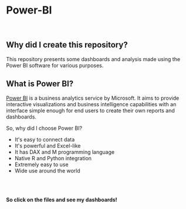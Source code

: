 # Power-BI
<br/>

## Why did I create this repository?

 This repository presents some dashboards and analysis made using the Power BI software for various purposes.
  ## What is Power BI?
 
 [Power BI](https://powerbi.microsoft.com/en-us/) is a business analytics service by Microsoft. It aims to provide interactive visualizations and business intelligence capabilities with an interface simple enough for end users to create their own reports and dashboards. 
 
 So, why did I choose Power BI?
 
 - It's easy to connect data
 - It's powerful and Excel-like
 - It has DAX and M programming language
 - Native R and Python integration
 - Extremely easy to use
 - Wide use around the world
 
 <br/><br/>
 
**So click on the files and see my dashboards!**

<br/><br/>

